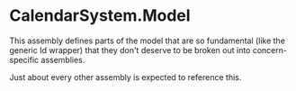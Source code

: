 ﻿
# CalendarSystem.Model

This assembly defines parts of the model that are so fundamental (like the generic Id wrapper)
that they don't deserve to be broken out into concern-specific assemblies.

Just about every other assembly is expected to reference this.